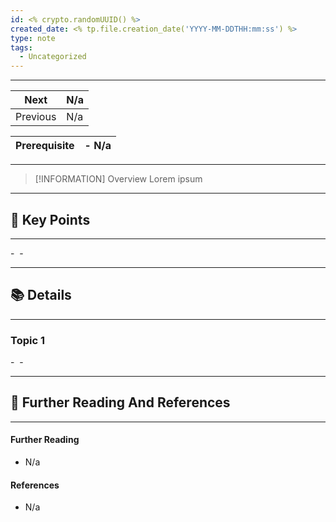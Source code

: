 ```yaml
---
id: <% crypto.randomUUID() %>
created_date: <% tp.file.creation_date('YYYY-MM-DDTHH:mm:ss') %>
type: note
tags:
  - Uncategorized
---
```

---

| Next     | N/a |
| -------- | --- |
| Previous | N/a |

| Prerequisite | - N/a |
| ------------ | ----- |

---
> [!INFORMATION] Overview
> Lorem ipsum

---
## 📌 Key Points
---

- 
- 

---
## 📚 Details
---
### Topic 1
- 
- 

---
## 🔗 Further Reading And References
---
#### Further Reading
- N/a
#### References
- N/a